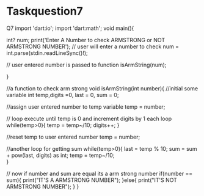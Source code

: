 # Taskquestion7
Q7
import 'dart:io';
import 'dart:math';
void main(){
  
  int? num;
  print('Enter A Number to check ARMSTRONG or NOT ARMSTRONG NUMBER');
  // user will enter a number to check
  num = int.parse(stdin.readLineSync()!);
 
  // user entered number is passed to function
  isArmString(num);

}

//a function to check arm strong
void isArmString(int number){
  //initial some variable
  int temp,digits =0, last = 0, sum = 0;

  //assign user entered number to temp variable
  temp = number;

// loop execute until temp is 0 and increment digits by 1 each loop
  while(temp>0){
    temp = temp~/10;
    digits++;
  }

  //reset temp to user entered number
  temp = number;

  //another loop for getting sum
  while(temp>0){
    last = temp % 10;
    sum = sum + pow(last, digits) as int;
    temp = temp~/10;   
  }

   // now if number and sum are equal its a arm strong number
  if(number == sum){
    print("IT'S A ARMSTRONG NUMBER");
  }else{
    print("IT'S NOT ARMSTRONG NUMBER");
  }
}
